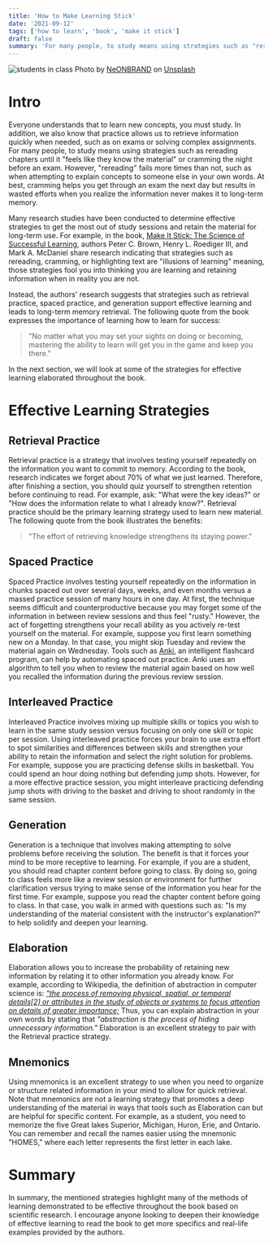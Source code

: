 ```yaml
---
title: 'How to Make Learning Stick'
date: '2021-09-12'
tags: ['how to learn', 'book', 'make it stick']
draft: false
summary: 'For many people, to study means using strategies such as "rereading" chapters until it "feels like they know the material" or "cramming" the night before an exam. However, "rereading" fails more times than not....'
---
```


<div class="text-center">
  <Image alt="students in class" src="/static/images/makeItStick.jpg" width={600} height={434} />
  Photo by <a href="https://unsplash.com/@neonbrand?utm_source=unsplash&utm_medium=referral&utm_content=creditCopyText">NeONBRAND</a> on <a href="https://unsplash.com/s/photos/learning?utm_source=unsplash&utm_medium=referral&utm_content=creditCopyText">Unsplash</a>
  
</div>

# Intro

Everyone understands that to learn new concepts, you must study. In addition, we also know that practice allows us to retrieve information quickly when needed, such as on exams or solving complex assignments. For many people, to study means using strategies such as rereading chapters until it "feels like they know the material" or cramming the night before an exam. However, "rereading" fails more times than not, such as when attempting to explain concepts to someone else in your own words. At best, cramming helps you get through an exam the next day but results in wasted efforts when you realize the information never makes it to long-term memory.

Many research studies have been conducted to determine effective strategies to get the most out of study sessions and retain the material for long-term use. For example, in the book, [Make It Stick: The Science of Successful Learning](https://www.amazon.com/Make-Stick-Science-Successful-Learning/dp/0674729013), authors Peter C. Brown, Henry L. Roediger III, and Mark A. McDaniel share research indicating that strategies such as rereading, cramming, or highlighting text are "illusions of learning" meaning, those strategies fool you into thinking you are learning and retaining information when in reality you are not.

Instead, the authors' research suggests that strategies such as retrieval practice, spaced practice, and generation support effective learning and leads to long-term memory retrieval. The following quote from the book expresses the importance of learning how to learn for success:

> "No matter what you may set your sights on doing or becoming, mastering the ability to learn will get you in the game and keep you there."

In the next section, we will look at some of the strategies for effective learning elaborated throughout the book.

# Effective Learning Strategies

## Retrieval Practice

Retrieval practice is a strategy that involves testing yourself repeatedly on the information you want to commit to memory. According to the book, research indicates we forget about 70% of what we just learned. Therefore, after finishing a section, you should quiz yourself to strengthen retention before continuing to read. For example, ask: "What were the key ideas?" or "How does the information relate to what I already know?". Retrieval practice should be the primary learning strategy used to learn new material. The following quote from the book illustrates the benefits:

> "The effort of retrieving knowledge strengthens its staying power."

## Spaced Practice

Spaced Practice involves testing yourself repeatedly on the information in chunks spaced out over several days, weeks, and even months versus a massed practice session of many hours in one day. At first, the technique seems difficult and counterproductive because you may forget some of the information in between review sessions and thus feel "rusty." However, the act of forgetting strengthens your recall ability as you actively re-test yourself on the material. For example, suppose you first learn something new on a Monday. In that case, you might skip Tuesday and review the material again on Wednesday. Tools such as [Anki](https://apps.ankiweb.net/), an intelligent flashcard program, can help by automating spaced out practice. Anki uses an algorithm to tell you when to review the material again based on how well you recalled the information during the previous review session.

## Interleaved Practice

Interleaved Practice involves mixing up multiple skills or topics you wish to learn in the same study session versus focusing on only one skill or topic per session.
Using interleaved practice forces your brain to use extra effort to spot similarities and differences between skills and strengthen your ability to retain the information and select the right solution for problems. For example, suppose you are practicing defense skills in basketball. You could spend an hour doing nothing but defending jump shots. However, for a more effective practice session, you might interleave practicing defending jump shots with driving to the basket and driving to shoot randomly in the same session.

## Generation

Generation is a technique that involves making attempting to solve problems before receiving the solution. The benefit is that it forces your mind to be more receptive to learning. For example, if you are a student, you should read chapter content before going to class. By doing so, going to class feels more like a review session or environment for further clarification versus trying to make sense of the information you hear for the first time. For example, suppose you read the chapter content before going to class. In that case, you walk in armed with questions such as: "Is my understanding of the material consistent with the instructor's explanation?" to help solidify and deepen your learning.

## Elaboration

Elaboration allows you to increase the probability of retaining new information by relating it to other information you already know. For example, according to Wikipedia, the definition of abstraction in computer science is: [_"the process of removing physical, spatial, or temporal details[2] or attributes in the study of objects or systems to focus attention on details of greater importance;_](<https://en.wikipedia.org/wiki/Abstraction_(computer_science)>) Thus, you can explain abstraction in your own words by stating that _"abstraction is the process of hiding unnecessary information."_ Elaboration is an excellent strategy to pair with the Retrieval practice strategy.

## Mnemonics

Using mnemonics is an excellent strategy to use when you need to organize or structure related information in your mind to allow for quick retrieval. Note that mnemonics are not a learning strategy that promotes a deep understanding of the material in ways that tools such as Elaboration can but are helpful for specific content. For example, as a student, you need to memorize the five Great lakes Superior, Michigan, Huron, Erie, and Ontario. You can remember and recall the names easier using the mnemonic "HOMES," where each letter represents the first letter in each lake.

# Summary

In summary, the mentioned strategies highlight many of the methods of learning demonstrated to be effective throughout the book based on scientific research. I encourage anyone looking to deepen their knowledge of effective learning to read the book to get more specifics and real-life examples provided by the authors.
